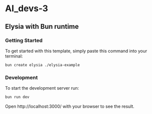 # AI_devs-3

## Elysia with Bun runtime

### Getting Started
To get started with this template, simply paste this command into your terminal:
```bash
bun create elysia ./elysia-example
```

### Development
To start the development server run:
```bash
bun run dev
```

Open http://localhost:3000/ with your browser to see the result.
